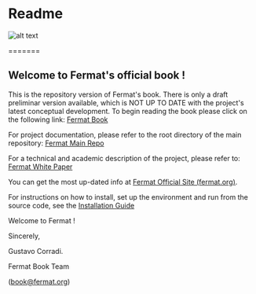 Readme
========= 

![alt text](https://github.com/bitDubai/media-kit/blob/master/MediaKit/Logotype/Fermat%20Book/PNG/Wide_HQ_2300x1100.png "Fermat Book Logo - wide")

=======

Welcome to Fermat's  official book ! 
------------------------------------

This is the repository version of Fermat's book. 
There is only a draft preliminar version available, which is NOT UP TO DATE with the project's latest conceptual development.
To begin reading the book please click on the following link:
[Fermat Book](https://github.com/Fermat-ORG/fermat-book/blob/master/README.md)

For project documentation, please refer to the root directory of the main repository: 
[Fermat Main Repo](https://github.com/Fermat-ORG/fermat)

For a technical and academic description of the project, please refer to: 
[Fermat White Paper](https://github.com/Fermat-ORG/fermat/blob/master/FERMAT-WHITE-PAPER.md)

You can get the most up-dated info at 
[Fermat Official Site (fermat.org)](http://www.fermat.org).


For instructions on how to install, set up the environment and run from the source code, see the [Installation Guide](https://github.com/bitDubai/fermat/blob/master/README-INSTALLATION.md)

Welcome to Fermat !

Sincerely, 

Gustavo Corradi.

Fermat Book Team 

(book@fermat.org) 
